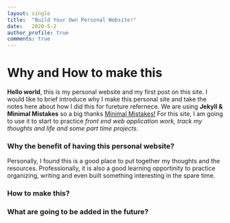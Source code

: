 ```yaml
---
layout: single
title:  "Build Your Own Personal Website!"
date:   2020-5-2
author_profile: true
comments: true
---
```


# Why and How to make this

**Hello world**, this is my personal website and my first post on this site. I would like to brief introduce why I make this personal site and take the notes here about how I did this for fureture refernece. We are using **Jekyll & Minimal Mistakes** so a big thanks [Minimal Mistakes!](https://mmistakes.github.io/minimal-mistakes/) For this site, I am going to use it to start to practice *front end web application work, track my thoughts and life and some part time projects*. 

### Why the benefit of having this personal website?

Personally, I found this is a good place to put together my thoughts and the resources. Professionally, it is also a good learning opportinity to practice organizing, writing and even built something interesting in the spare time.

### How to make this?


### What are going to be added in the future?




